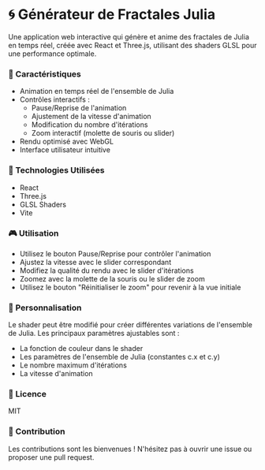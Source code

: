 # 🌀 Générateur de Fractales Julia

Une application web interactive qui génère et anime des fractales de Julia en temps réel, créée avec React et Three.js, utilisant des shaders GLSL pour une performance optimale.

### 🌟 Caractéristiques

- Animation en temps réel de l'ensemble de Julia
- Contrôles interactifs :
  - Pause/Reprise de l'animation
  - Ajustement de la vitesse d'animation
  - Modification du nombre d'itérations
  - Zoom interactif (molette de souris ou slider)
- Rendu optimisé avec WebGL
- Interface utilisateur intuitive

### 🚀 Technologies Utilisées

- React
- Three.js
- GLSL Shaders
- Vite

### 🎮 Utilisation

- Utilisez le bouton Pause/Reprise pour contrôler l'animation
- Ajustez la vitesse avec le slider correspondant
- Modifiez la qualité du rendu avec le slider d'itérations
- Zoomez avec la molette de la souris ou le slider de zoom
- Utilisez le bouton "Réinitialiser le zoom" pour revenir à la vue initiale

### 🔧 Personnalisation

Le shader peut être modifié pour créer différentes variations de l'ensemble de Julia. Les principaux paramètres ajustables sont :
- La fonction de couleur dans le shader
- Les paramètres de l'ensemble de Julia (constantes c.x et c.y)
- Le nombre maximum d'itérations
- La vitesse d'animation

### 📝 Licence

MIT

### 🤝 Contribution

Les contributions sont les bienvenues ! N'hésitez pas à ouvrir une issue ou proposer une pull request.
